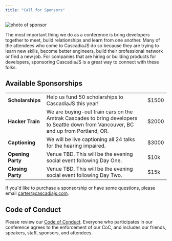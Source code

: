 ```yaml
---
title: "Call for Sponsors"
---
```

![photo of sponsor](/cjs2016-sponsor.jpg)

The most important thing we do as a conference is bring developers together to meet, build relationships and learn from one another. Many of the attendees who come to CascadiaJS do so because they are trying to learn new skills, become better engineers, build their professional network or find a new job. For companies that are hiring or building products for developers, sponsoring CascadiaJS is a great way to connect with these folks.

## Available Sponsorships

<table cellspacing="20">
    <tr><td><b>Scholarships</b></td><td>Help us fund 50 scholarships to CascadiaJS this year!</td><td><span class="price">$1500</span></td></tr>
    <tr><td><b>Hacker Train</b></td><td>We are buying-out train cars on the Amtrak Cascades to bring developers to Seattle down from Vancouver, BC and up from Portland, OR.</td><td><span class="price">$2000</span></td></tr>
    <tr><td><b>Captioning</b></td><td>We will be live captioning all 24 talks for the hearing impaired.</td><td><span class="price">$3000</span></td></tr>
    <tr><td><b>Opening Party</b></td><td>Venue TBD. This will be the evening social event following Day One.</td><td><span class="price">$10k</span></td></tr>
    <tr><td><b>Closing Party</b></td><td>Venue TBD. This will be the evening social event following Day Two.</td><td><span class="price">$15k</span></td></tr>
</table>

If you'd like to purchase a sponsorship or have some questions, please email carter@cascadiajs.com. 

## Code of Conduct 

Please review our [Code of Conduct](https://github.com/cascadiajs/2018.cascadiajs.com/blob/master/code-of-conduct.md). Everyone who participates in our conference agrees to the enforcement of our CoC, and includes our friends, speakers, staff, sponsors, and attendees.

